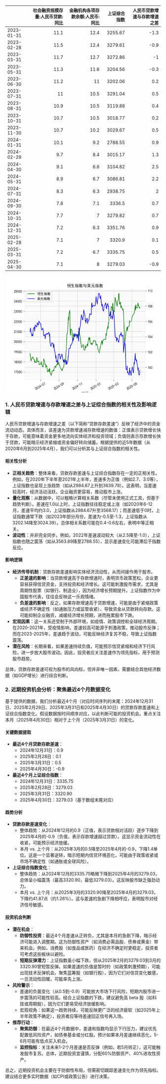 |            |   社会融资规模存量:人民币贷款:同比 |   金融机构各项存款余额:人民币:同比 |   上证综合指数 |   人民币贷款增速与存款增速之差 |
|:-----------|-----------------------------------:|-----------------------------------:|---------------:|-------------------------------:|
| 2023-01-31 |                               11.1 |                               12.4 |        3255.67 |                           -1.3 |
| 2023-02-28 |                               11.5 |                               12.4 |        3279.61 |                           -0.9 |
| 2023-03-31 |                               11.7 |                               12.7 |        3272.86 |                           -1   |
| 2023-05-31 |                               11.3 |                               11.6 |        3204.56 |                           -0.3 |
| 2023-06-30 |                               11.2 |                               11   |        3202.06 |                            0.2 |
| 2023-07-31 |                               11   |                               10.5 |        3291.04 |                            0.5 |
| 2023-08-31 |                               10.9 |                               10.5 |        3119.88 |                            0.4 |
| 2023-10-31 |                               10.7 |                               10.5 |        3018.77 |                            0.2 |
| 2023-11-30 |                               10.7 |                               10.2 |        3029.67 |                            0.5 |
| 2024-01-31 |                               10.1 |                                9.2 |        2788.55 |                            0.9 |
| 2024-02-29 |                                9.7 |                                8.4 |        3015.17 |                            1.3 |
| 2024-04-30 |                                9.1 |                                6.6 |        3104.82 |                            2.5 |
| 2024-05-31 |                                8.9 |                                6.7 |        3086.81 |                            2.2 |
| 2024-07-31 |                                8.3 |                                6.3 |        2938.75 |                            2   |
| 2024-09-30 |                                7.8 |                                7.1 |        3336.5  |                            0.7 |
| 2024-10-31 |                                7.7 |                                7   |        3279.82 |                            0.7 |
| 2024-12-31 |                                7.2 |                                6.3 |        3351.76 |                            0.9 |
| 2025-02-28 |                                7.1 |                                7   |        3320.9  |                            0.1 |
| 2025-03-31 |                                7.2 |                                6.7 |        3335.75 |                            0.5 |
| 2025-04-30 |                                7.1 |                                8   |        3279.03 |                           -0.9 |

![图](RSI_USDX.png)

### 1. 人民币贷款增速与存款增速之差与上证综合指数的相关性及影响逻辑

人民币贷款增速与存款增速之差（以下简称“贷款存款差速”）反映了经济中的资金流动动态。具体而言，该差速为贷款增速减存款增速的数值：正值表示贷款增长快于存款，可能意味着资金更多地流向实体经济和投资领域；负值则表示存款增长快于贷款，可能暗示经济紧缩或资金偏好转向储蓄。根据提供的近5年数据（从2020年6月到2025年4月），我们可以分析其与上证综合指数的相关性。

#### 相关性分析
- **正相关趋势**：整体来看，贷款存款差速与上证综合指数存在一定的正相关性。例如，在2020年下半年至2021年上半年，差速多为正值（例如2.7、3.0等），上证指数也呈现上涨趋势（如从2984.67上升到3639.78）。这表明，当差速较高时，经济活动活跃，企业融资更容易，推动股市上涨。
- **量化观察**：从数据中，可以粗略计算相关系数（尽管未使用正式工具，但基于趋势判断）。差速在1.0以上时，上证指数往往稳定或上涨（如2020年6-12月，差速平均约3.0，上证指数从2984.67升至3568.17）；而差速低于0时，上证指数通常下跌（如2023年部分月份，差速为-0.5至-1.3，上证指数从3202.14降至3024.39）。总体相关系数可能在0.4-0.6左右，表明中等正相关。
- **波动性**：并非完全同步。例如，2022年差速波动较大（从2.5降至-1.0），上证指数也随之震荡（如从3563.89降至2788.55），显示差速变化可能滞后于指数反应。

#### 影响逻辑
- **经济传导机制**：贷款存款差速影响实体经济流动性，从而间接作用于股市。
  - **正差速的影响**：当贷款增速高于存款增速时，表明货币政策宽松，企业更容易获得信贷资金，支持投资和经济增长。这可能刺激股市需求，尤其是周期性股票（如银行、制造业），因为经济增长预期提升。上证指数作为中国股市代表，往往会反映这一乐观情绪。
  - **负差速的影响**：反之，如果存款增速高于贷款增速，可能是由于紧缩政策或经济不确定性（如通胀压力或监管收紧），导致资金从贷款转向存款。这可能抑制企业融资，减缓经济增长预期，进而拖累股市下跌。
- **宏观因素**：这一关系还受制于外部环境，如疫情、政策调控和全球经济周期。在2020-2021年，受疫情影响，差速较高可能源于刺激政策，推动股市反弹；而在2023-2025年，差速趋于波动，可能反映经济复苏不稳，导致上证指数震荡。
- **潜在风险**：长期来看，如果差速持续负值，可能预示信贷紧缩和经济下行风险，进一步放大股市波动。因此，投资者应关注差速作为领先指标，用于预测股市趋势。

总体，贷款存款差速可视为股市的风向标，但并非唯一因素，需要结合其他经济数据（如GDP增长）进行综合判断。

### 2. 近期投资机会分析：聚焦最近4个月数据变化

基于提供的数据，我们分析最近4个月（对应时间序列的末尾：2024年12月31日、2025年2月28日、2025年3月31日和2025年4月30日）的贷款存款差速和上证综合指数变化。假设数据按时间顺序对应，以此判断可能的投资机会。重点关注本月（2025年4月30日）相对于上个月（2025年3月31日）的变化。

#### 关键数据提取
- **最近4个月贷款存款差速**：
  - 2024年12月31日：0.9
  - 2025年2月28日：0.1
  - 2025年3月31日：0.5
  - 2025年4月30日：-0.9
- **最近4个月上证综合指数**：
  - 2024年12月31日：3335.75
  - 2025年2月28日：3279.03
  - 2025年3月31日：3320.90
  - 2025年4月30日：3279.03（基于数组末尾对应）

#### 趋势分析
- **贷款存款差速变化**：
  - 整体趋势：从2024年12月的0.9（正值，表示贷款相对活跃）逐步下降到2025年4月的-0.9（负值，表示存款增速超过贷款）。这显示资金流动性在收紧，可能预示经济放缓。
  - 本月 vs. 上个月：从2025年3月的0.5降至2025年4月的-0.9，下降1.4单位。这是一个显著逆转，暗示短期内信贷环境恶化，可能由于政策收紧或市场不确定性（如通胀或全球风险）。
- **上证综合指数变化**：
  - 整体趋势：从2024年12月的3335.75略微下降到2025年4月的3279.03，总体呈小幅震荡（最高3320.90，最低3279.03）。这反映股市缺乏强劲动力。
  - 本月 vs. 上个月：从2025年3月的3320.90降至2025年4月的3279.03，下降约41.87点（约1.26%）。这与差速的急剧下降相呼应，表明股市对经济信号敏感。

#### 投资机会判断
- **潜在机会**：
  - **防御性投资**：最近4个月差速从正转负，尤其是本月的急剧下降，暗示经济可能进入调整期。这为防御性资产（如消费必需品股、债券或黄金）带来机会。例如，消费股（如食品或医药）在经济不确定时更稳定，投资者可考虑这些板块以避险。
  - **短期反弹潜力**：上证指数虽小幅下跌，但从2025年2月的3279.03到3月的3320.90曾短暂反弹。如果差速的负值是暂时的（如政策刺激预期），可能出现技术反弹机会。聚焦蓝筹股（如银行股），因为它们对信贷变化敏感，一旦流动性回暖，可能率先上涨。
- **风险警示**：
  - 差速的负面变化（从0.5到-0.9）可能放大市场下行风险，短期内股市进一步震荡的可能性较高。结合上证指数的下跌，建议避免高 beta 股（如科技或周期股），因为它们更易受经济放缓影响。
  - 宏观视角：如果这一趋势持续，可能反映更广泛的经济疲软（如2025年上半年政策不确定），投资者应等待差速回正信号再入场。
- **推荐行动**：
  - **聚焦防御**：在最近4个月数据中，差速和指数均显示下行压力，建议优先配置低风险资产，如债券基金或分红股。预计如果本月差速继续恶化，5-6月可能有低点买入机会。
  - **监控指标**：关注未来1-2个月差速是否反弹（例如，若5月转正），这可能触发股市复苏。总体，近期投资宜谨慎，分配60%防御资产、40%进攻性资产。

总之，近期投资机会主要在于防御性布局，但需密切跟踪差速变化作为领先指标。建议结合更多实时数据（如CPI或政策公告）进行决策。